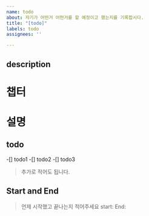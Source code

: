 ```yaml
---
name: todo
about: 자기가 어떤거 어떤거를 할 예정이고 했는지를 기록합시다.
title: "[todo]"
labels: todo
assignees: ''

---
```


## description
# 챕터
>
# 설명
## todo
-[] todo1
-[] todo2
-[] todo3
> 추가로 적어도 됩니다.
## Start and End
>언제 시작했고 끝나는지 적어주세요
start: 
End:
